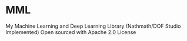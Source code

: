 # MML
My Machine Learning and Deep Learning Library (Nathmath/DOF Studio Implemented) Open sourced with Apache 2.0 License
